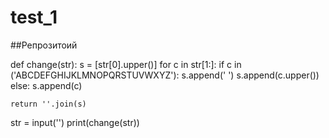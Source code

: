 # test_1

##Репрозитоий

def change(str):
    s = [str[0].upper()]
    for c in str[1:]:
        if c in ('ABCDEFGHIJKLMNOPQRSTUVWXYZ'):
            s.append(' ')
            s.append(c.upper())
        else:
            s.append(c)
     
    return ''.join(s)
    
str = input('')
print(change(str))
